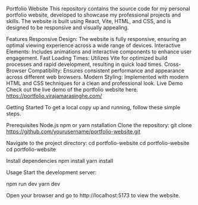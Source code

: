 Portfolio Website
This repository contains the source code for my personal portfolio website, developed to showcase my professional projects and skills. The website is built using React, Vite, HTML, and CSS, and is designed to be responsive and visually appealing.

Features
Responsive Design: The website is fully responsive, ensuring an optimal viewing experience across a wide range of devices.
Interactive Elements: Includes animations and interactive components to enhance user engagement.
Fast Loading Times: Utilizes Vite for optimized build processes and rapid development, resulting in quick load times.
Cross-Browser Compatibility: Ensures consistent performance and appearance across different web browsers.
Modern Styling: Implemented with modern HTML and CSS techniques for a clean and professional look.
Live Demo
Check out the live demo of the portfolio website here. https://portfolio.virajamarasinghe.com/

Getting Started
To get a local copy up and running, follow these simple steps.

Prerequisites
  Node.js
  npm or yarn
nstallation
Clone the repository:
  git clone https://github.com/yourusername/portfolio-website.git

Navigate to the project directory:
  cd portfolio-website
cd portfolio-website
  cd portfolio-website

Install dependencies
  npm install
  yarn install

Usage
Start the development server:

npm run dev
yarn dev

Open your browser and go to http://localhost:5173 to view the website.





  

  
